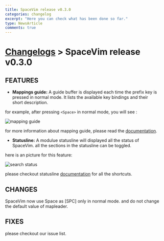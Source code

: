 ```yaml
---
title: SpaceVim release v0.3.0
categories: changelog
excerpt: "Here you can check what has been done so far."
type: NewsArticle
comments: true
---
```


# [Changelogs](https://spacevim.org/development#changelog) > SpaceVim release v0.3.0

## FEATURES

- **Mappings guide:** A guide buffer is displayed each time the prefix key is pressed in normal mode. It lists the available key bindings and their short description.

for example, after pressing `<Space>` in normal mode, you will see :

![mapping guide](https://cloud.githubusercontent.com/assets/13142418/25778673/ae8c3168-3337-11e7-8536-ee78d59e5a9c.png)

for more information about mapping guide, please read the [documentation](http://spacevim.org/documentation/#mappings-guide).

- **Statusline:** A modulue statusline will displayed all the status of SpaceVim. all the sections in the statusline can be toggled.

here is an picture for this feature:

![search status](https://cloud.githubusercontent.com/assets/13142418/26313080/578cc68c-3f3c-11e7-9259-a27419d49572.png)

please checkout statusline [documentation](http://spacevim.org/documentation/#statusline) for all the shortcuts.

## CHANGES

SpaceVim now use Space as [SPC] only in normal mode. and do not change the default value of mapleader.

## FIXES

please checkout our issue list.
